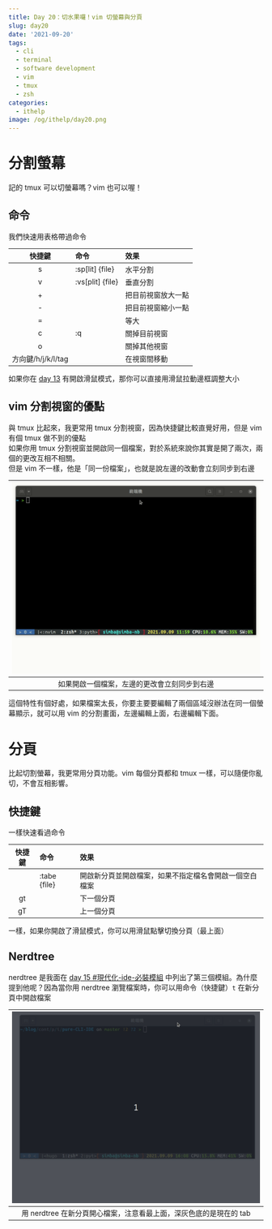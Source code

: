 ```yaml
---
title: Day 20：切水果囉！vim 切螢幕與分頁
slug: day20
date: '2021-09-20'
tags:
  - cli
  - terminal
  - software development
  - vim
  - tmux
  - zsh
categories:
  - ithelp
image: /og/ithelp/day20.png
---
```


# 分割螢幕

記的 tmux 可以切螢幕嗎？vim 也可以喔！

## 命令

我們快速用表格帶過命令

|         快捷鍵          | 命令             | 效果               |
| :---------------------: | :--------------- | :----------------- |
|         <C-w>s          | :sp[lit] {file}  | 水平分割           |
|         <C-w>v          | :vs[plit] {file} | 垂直分割           |
|         <c-w>+          |                  | 把目前視窗放大一點 |
|         <c-w>-          |                  | 把目前視窗縮小一點 |
|         <c-w>=          |                  | 等大               |
|         <C-w>c          | :q               | 關掉目前視窗       |
|         <C-w>o          |                  | 關掉其他視窗       |
| <C-w>方向鍵/h/j/k/l/tag |                  | 在視窗間移動       |

如果你在 [day 13](../day13) 有開啟滑鼠模式，那你可以直接用滑鼠拉動邊框調整大小

## vim 分割視窗的優點

與 tmux 比起來，我更常用 tmux 分割視窗，因為快捷鍵比較直覺好用，但是 vim 有個 tmux 做不到的優點  
如果你用 tmux 分割視窗並開啟同一個檔案，對於系統來說你其實是開了兩次，兩個的更改互相不相關。  
但是 vim 不一樣，他是「同一份檔案」，也就是說左邊的改動會立刻同步到右邊

| ![vim split sync](/images/ithelp/pure-CLI-IDE/day20/vim-split-sync.gif) |
| :---------------------------------------------------------------------: |
|              如果開啟一個檔案，左邊的更改會立刻同步到右邊               |

這個特性有個好處，如果檔案太長，你要主要要編輯了兩個區域沒辦法在同一個螢幕顯示，就可以用 vim 的分割畫面，左邊編輯上面，右邊編輯下面。

# 分頁

比起切割螢幕，我更常用分頁功能。vim 每個分頁都和 tmux 一樣，可以隨便你亂切，不會互相影響。

## 快捷鍵

一樣快速看過命令

| 快捷鍵 | 命令         | 效果                                                   |
| :----: | :----------- | :----------------------------------------------------- |
|        | :tabe {file} | 開啟新分頁並開啟檔案，如果不指定檔名會開啟一個空白檔案 |
|   gt   |              | 下一個分頁                                             |
|   gT   |              | 上一個分頁                                             |

一樣，如果你開啟了滑鼠模式，你可以用滑鼠點擊切換分頁（最上面）

## Nerdtree

nerdtree 是我面在 [day 15 #現代化-ide-必裝模組](../day15#現代化-ide-必裝模組) 中列出了第三個模組。為什麼提到他呢？因為當你用 nerdtree 瀏覽檔案時，你可以用命令（快捷鍵）`t` 在新分頁中開啟檔案

|     ![vim tab](/images/ithelp/pure-CLI-IDE/day20/vim-tab.gif)      |
| :----------------------------------------------------------------: |
| 用 nerdtree 在新分頁開心檔案，注意看最上面，深灰色底的是現在的 tab |
